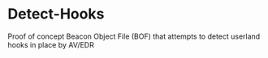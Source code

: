 # Detect-Hooks
Proof of concept Beacon Object File (BOF) that attempts to detect userland hooks in place by AV/EDR
